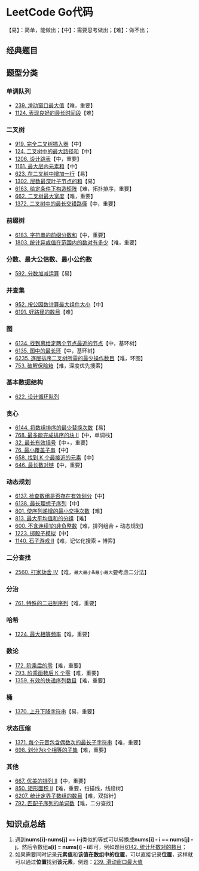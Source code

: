 # LeetCode Go代码

【易】：简单，能做出；【中】：需要思考做出；【难】：做不出；

## 经典题目

## 题型分类

### 单调队列

* [239. 滑动窗口最大值](leetcode/239.go)【难，重要】
* [1124. 表现良好的最长时间段](leetcode/1124.go)【难】

### 二叉树

* [919. 完全二叉树插入器](leetcode/919.go)【中】
* [124. 二叉树中的最大路径和](leetcode/124.go)【中】
* [1206. 设计跳表](leetcode/1206.go)【中，重要】
* [1161. 最大层内元素和](leetcode/1161.go)【中】
* [623. 在二叉树中增加一行](leetcode/623.go)【易】
* [1302. 层数最深叶子节点的和](leetcode/1302.go)【易】
* [6163. 给定条件下构造矩阵](leetcode/6163.go)【难，拓扑排序，重要】
* [662. 二叉树最大宽度](leetcode/662.go)【难，重要】
* [1372. 二叉树中的最长交错路径](leetcode/1372.go)【中，重要】

### 前缀树

* [6183. 字符串的前缀分数和](leetcode/6186.go)【中，重要】
* [1803. 统计异或值在范围内的数对有多少](leetcode/1803.go)【难，重要】

### 分数、最大公倍数、最小公约数

* [592. 分数加减运算](leetcode/592.go)【易】

### 并查集

* [952. 按公因数计算最大组件大小](leetcode/952.go)【中】
* [6191. 好路径的数目](leetcode/6191.go)【难】

### 图

* [6134. 找到离给定两个节点最近的节点](leetcode/6134.go)【中，基环树】
* [6135. 图中的最长环](leetcode/6135.go)【中，基环树】
* [6235. 逐层排序二叉树所需的最少操作数目](leetcode/6235.go)【难，环图】
* [753. 破解保险箱](leetcode/753.go)【难，深度优先搜索】

### 基本数据结构

* [622. 设计循环队列](leetcode/622.go)

### 贪心

* [6144. 将数组排序的最少替换次数](leetcode/6144.go)【易】
* [768. 最多能完成排序的块 II](leetcode/768.go)【中，单调栈】
* [32. 最长有效括号](leetcode/32.go)【中+，重要】
* [76. 最小覆盖子串](leetcode/76.go)【中】
* [658. 找到 K 个最接近的元素](leetcode/658.go)【中】
* [646. 最长数对链](leetcode/646.go)【中，重要】

### 动态规划

* [6137. 检查数组是否存在有效划分](leetcode/6138.go)【中】
* [6138. 最长理想子序列](leetcode/6138.go)【中】
* [801. 使序列递增的最小交换次数](leetcode/801.go)【难】
* [813. 最大平均值和的分组](leetcode/813.go)【难】
* [600. 不含连续1的非负整数](leetcode/600.go)【难，排列组合 + 动态规划】
* [1223. 掷骰子模拟](leetcode/1223.go)【中】
* [1140. 石子游戏 II](leetcode/1140.go)【难，记忆化搜索 + 博弈】

### 二分查找
* [2560. 打家劫舍 IV](leetcode/2560.go)【难，`最大最小`&`最小最大`要考虑二分法】

### 分治
* [761. 特殊的二进制序列](leetcode/761.go)【难，重要】
### 哈希

* [1224. 最大相等频率](leetcode/1224.go)【难，重要】

### 数论

* [172. 阶乘后的零](leetcode/172.go)【难，重要】
* [793. 阶乘函数后 K 个零](leetcode/793.go)【难，重要】
* [1359. 有效的快递序列数目](leetcode/1359.go)【难，重要】

### 桶

* [1370. 上升下降字符串](leetcode/1370.go)【易，重要】

### 状态压缩

* [1371. 每个元音包含偶数次的最长子字符串](leetcode/1371.go)【难，重要】
* [698. 划分为k个相等的子集](leetcode/698.go)【难，重要】

### 其他

* [667. 优美的排列 II](leetcode/667.go)【中，重要】
* [850. 矩形面积 II](leetcode/850.go)【难，重要，扫描线，线段树】
* [6207. 统计定界子数组的数目](leetcode/6207.go)【难，双指针】
* [792. 匹配子序列的单词数](leetcode//792.go)【难，二分查找】




## 知识点总结

1. 遇到**nums[i]-nums[j] == i-j**类似的等式可以转换成**nums[i] - i == nums[j] - j**，然后令数组**a[i] = nums[i] - i**即可，例如题目[6142. 统计坏数对的数目](leetcode/6142.go)；
1. 如果需要同时记录**元素值**和**该值在数组中的位置**，可以直接记录**位置**，这样就可以通过**位置**找到**该元素**，例题：[239. 滑动窗口最大值](https://leetcode.cn/problems/sliding-window-maximum/)
